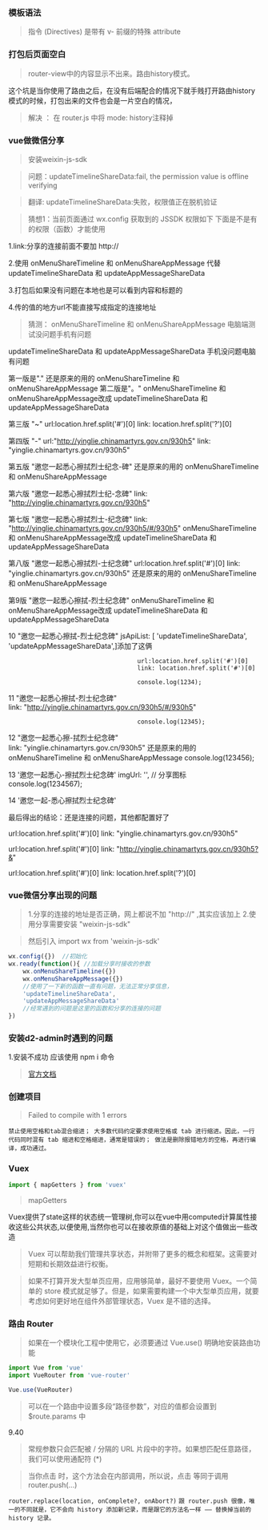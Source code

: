 ### 模板语法

>指令 (Directives) 是带有 v- 前缀的特殊 attribute



### 打包后页面空白

>router-view中的内容显示不出来。路由history模式。

这个坑是当你使用了路由之后，在没有后端配合的情况下就手贱打开路由history模式的时候，打包出来的文件也会是一片空白的情况，

>解决 ： 在 router.js 中将 mode: history注释掉




### vue做微信分享


>安装weixin-js-sdk

>问题：updateTimelineShareData:fail, the permission value is offline verifying
	
>翻译: updateTimelineShareData:失败，权限值正在脱机验证


>猜想1：当前页面通过 wx.config 获取到的 JSSDK 权限如下
下面是不是有的权限（函数）才能使用


1.link:分享的连接前面不要加   http://

2.使用 onMenuShareTimeline 和 onMenuShareAppMessage  代替 updateTimelineShareData 和 updateAppMessageShareData

3.打包后如果没有问题在本地也是可以看到内容和标题的

4.传的值的地方url不能直接写成指定的连接地址


>猜测：
onMenuShareTimeline 和 onMenuShareAppMessage   电脑端测试没问题手机有问题

updateTimelineShareData 和 updateAppMessageShareData 手机没问题电脑有问题




第一版是"."   还是原来的用的 onMenuShareTimeline 和 onMenuShareAppMessage
第二版是"。"	  onMenuShareTimeline 和 onMenuShareAppMessage改成 updateTimelineShareData 和 updateAppMessageShareData

第三版  "~"   url:location.href.split('#')[0]     link: location.href.split('?')[0]

第四版 "-"  url:"http://yinglie.chinamartyrs.gov.cn/930h5"  link: "yinglie.chinamartyrs.gov.cn/930h5"

第五版 "邀您一起悉心擦拭烈士纪念-碑"  还是原来的用的 onMenuShareTimeline 和 onMenuShareAppMessage

第六版 "邀您一起悉心擦拭烈士纪-念碑"  link: "http://yinglie.chinamartyrs.gov.cn/930h5"

第七版 "邀您一起悉心擦拭烈士-纪念碑"  link: "http://yinglie.chinamartyrs.gov.cn/930h5/#/930h5"
onMenuShareTimeline 和 onMenuShareAppMessage改成 updateTimelineShareData 和 updateAppMessageShareData

第八版 "邀您一起悉心擦拭烈-士纪念碑"  url:location.href.split('#')[0]  link: "yinglie.chinamartyrs.gov.cn/930h5"  还是原来的用的 onMenuShareTimeline 和 onMenuShareAppMessage


第9版 "邀您一起悉心擦拭-烈士纪念碑"  onMenuShareTimeline 和 onMenuShareAppMessage改成 updateTimelineShareData 和 updateAppMessageShareData


10   "邀您一起悉心擦拭-烈士纪念碑"     jsApiList: [
										'updateTimelineShareData',
										'updateAppMessageShareData',]添加了这俩	
										
										url:location.href.split('#')[0]     
										link: location.href.split('#')[0]
										
										console.log(1234);
										
11   "邀您一起悉心擦拭-烈士纪念碑"      
										link: "http://yinglie.chinamartyrs.gov.cn/930h5/#/930h5"
										
										console.log(12345);
										
12   "邀您一起悉心擦-拭烈士纪念碑"      
										link: "yinglie.chinamartyrs.gov.cn/930h5"
										还是原来的用的 onMenuShareTimeline 和 onMenuShareAppMessage
										console.log(123456);
										
										
13    '邀您一起悉心-擦拭烈士纪念碑'       imgUrl: '', // 分享图标 
										console.log(1234567);


14 		'邀您一起-悉心擦拭烈士纪念碑'    




最后得出的结论：还是连接的问题，其他都配置好了


url:location.href.split('#')[0]
link: "yinglie.chinamartyrs.gov.cn/930h5"

url:location.href.split('#')[0]
link: "http://yinglie.chinamartyrs.gov.cn/930h5?&"

url:location.href.split('#')[0]
link: location.href.split('?')[0]




### vue微信分享出现的问题
>1.分享的连接的地址是否正确，网上都说不加 "http://" ,其实应该加上
>2.使用分享需要安装  "weixin-js-sdk" 

>然后引入 import wx from 'weixin-js-sdk'   
```js
wx.config({})  //初始化 
wx.ready(function(){ //加载分享时接收的参数
	wx.onMenuShareTimeline({})  
	wx.onMenuShareAppMessage({})
	//使用了一下新的函数一直有问题，无法正常分享信息，
	'updateTimelineShareData',
	'updateAppMessageShareData'
	//经常遇到的问题是这里的函数和分享的连接的问题
})
```









### 安装d2-admin时遇到的问题
1.安装不成功   应该使用 npm i 命令
>[官方文档](https://d2.pub/zh/doc/d2-admin/learn/start.html#%E5%AE%89%E8%A3%85%E4%BE%9D%E8%B5%96)



### 创建项目

>Failed to compile with 1 errors 

`禁止使用空格和tab混合缩进；
大多数代码约定要求使用空格或 tab 进行缩进。因此，一行代码同时混有 tab 缩进和空格缩进，通常是错误的；
做法是删除报错地方的空格，再进行编译，成功通过。`



### Vuex
```js
import { mapGetters } from 'vuex'
```

>mapGetters

Vuex提供了state这样的状态统一管理树,你可以在vue中用computed计算属性接收这些公共状态,以便使用,当然你也可以在接收原值的基础上对这个值做出一些改造

>Vuex 可以帮助我们管理共享状态，并附带了更多的概念和框架。这需要对短期和长期效益进行权衡。

>如果不打算开发大型单页应用，应用够简单，最好不要使用 Vuex。一个简单的 store 模式就足够了。但是，如果需要构建一个中大型单页应用，就要考虑如何更好地在组件外部管理状态，Vuex 是不错的选择。




### 路由 Router

>如果在一个模块化工程中使用它，必须要通过 Vue.use() 明确地安装路由功能

```js
import Vue from 'vue'
import VueRouter from 'vue-router'

Vue.use(VueRouter)
```



>可以在一个路由中设置多段“路径参数”，对应的值都会设置到 $route.params 中


9.40

>常规参数只会匹配被 / 分隔的 URL 片段中的字符。如果想匹配任意路径，我们可以使用通配符 (*)



>当你点击 <router-link> 时，这个方法会在内部调用，所以说，点击 <router-link :to="..."> 等同于调用 router.push(...)

`router.replace(location, onComplete?, onAbort?)`
`跟 router.push 很像，唯一的不同就是，它不会向 history 添加新记录，而是跟它的方法名一样 —— 替换掉当前的 history 记录。`